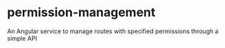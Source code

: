 permission-management
=====================

An Angular service to manage routes with specified permissions through a simple API
